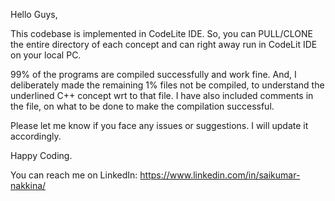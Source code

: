 Hello Guys,

This codebase is implemented in CodeLite IDE.
So, you can PULL/CLONE the entire directory of each concept and can right away run in CodeLit IDE on your local PC.

99% of the programs are compiled successfully and work fine. And, I deliberately made the remaining 1% files not be compiled, to understand the underlined C++ concept wrt to that file. I have also included comments in the file, on what to be done to make the compilation successful.

Please let me know if you face any issues or suggestions. I will update it accordingly.

Happy Coding.

You can reach me on LinkedIn:
https://www.linkedin.com/in/saikumar-nakkina/